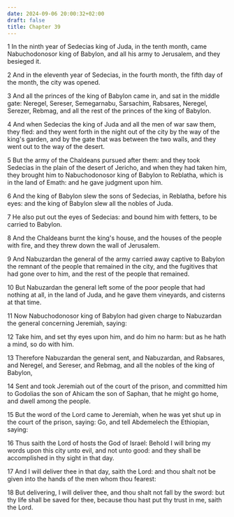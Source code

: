 ```yaml
---
date: 2024-09-06 20:00:32+02:00
draft: false
title: Chapter 39
---
```




1 In the ninth year of Sedecias king of Juda, in the tenth month, came Nabuchodonosor king of Babylon, and all his army to Jerusalem, and they besieged it.

2 And in the eleventh year of Sedecias, in the fourth month, the fifth day of the month, the city was opened.

3 And all the princes of the king of Babylon came in, and sat in the middle gate: Neregel, Sereser, Semegarnabu, Sarsachim, Rabsares, Neregel, Serezer, Rebmag, and all the rest of the princes of the king of Babylon.

4 And when Sedecias the king of Juda and all the men of war saw them, they fled: and they went forth in the night out of the city by the way of the king's garden, and by the gate that was between the two walls, and they went out to the way of the desert.

5 But the army of the Chaldeans pursued after them: and they took Sedecias in the plain of the desert of Jericho, and when they had taken him, they brought him to Nabuchodonosor king of Babylon to Reblatha, which is in the land of Emath: and he gave judgment upon him.

6 And the king of Babylon slew the sons of Sedecias, in Reblatha, before his eyes: and the king of Babylon slew all the nobles of Juda.

7 He also put out the eyes of Sedecias: and bound him with fetters, to be carried to Babylon.

8 And the Chaldeans burnt the king's house, and the houses of the people with fire, and they threw down the wall of Jerusalem.

9 And Nabuzardan the general of the army carried away captive to Babylon the remnant of the people that remained in the city, and the fugitives that had gone over to him, and the rest of the people that remained.

10 But Nabuzardan the general left some of the poor people that had nothing at all, in the land of Juda, and he gave them vineyards, and cisterns at that time.

11 Now Nabuchodonosor king of Babylon had given charge to Nabuzardan the general concerning Jeremiah, saying:

12 Take him, and set thy eyes upon him, and do him no harm: but as he hath a mind, so do with him.

13 Therefore Nabuzardan the general sent, and Nabuzardan, and Rabsares, and Neregel, and Sereser, and Rebmag, and all the nobles of the king of Babylon,

14 Sent and took Jeremiah out of the court of the prison, and committed him to Godolias the son of Ahicam the son of Saphan, that he might go home, and dwell among the people.

15 But the word of the Lord came to Jeremiah, when he was yet shut up in the court of the prison, saying: Go, and tell Abdemelech the Ethiopian, saying:

16 Thus saith the Lord of hosts the God of Israel: Behold I will bring my words upon this city unto evil, and not unto good: and they shall be accomplished in thy sight in that day.

17 And I will deliver thee in that day, saith the Lord: and thou shalt not be given into the hands of the men whom thou fearest:

18 But delivering, I will deliver thee, and thou shalt not fall by the sword: but thy life shall be saved for thee, because thou hast put thy trust in me, saith the Lord.

